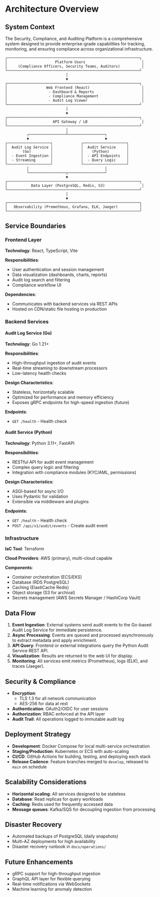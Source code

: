 # Architecture Overview

## System Context

The Security, Compliance, and Auditing Platform is a comprehensive system designed to provide enterprise-grade capabilities for tracking, monitoring, and ensuring compliance across organizational infrastructure.

```
┌─────────────────────────────────────────────────────────────┐
│                      Platform Users                          │
│     (Compliance Officers, Security Teams, Auditors)          │
└─────────────────────────────────────────────────────────────┘
                            │
                            ▼
┌─────────────────────────────────────────────────────────────┐
│                  Web Frontend (React)                        │
│                   - Dashboard & Reports                      │
│                   - Compliance Management                    │
│                   - Audit Log Viewer                         │
└─────────────────────────────────────────────────────────────┘
                            │
                            ▼
┌─────────────────────────────────────────────────────────────┐
│                     API Gateway / LB                         │
└─────────────────────────────────────────────────────────────┘
                            │
          ┌─────────────────┴─────────────────┐
          ▼                                   ▼
┌────────────────────┐             ┌────────────────────┐
│  Audit Log Service │             │  Audit Service     │
│       (Go)         │             │    (Python)        │
│  - Event Ingestion │             │  - API Endpoints   │
│  - Streaming       │             │  - Query Logic     │
└────────────────────┘             └────────────────────┘
          │                                   │
          └─────────────────┬─────────────────┘
                            ▼
┌─────────────────────────────────────────────────────────────┐
│           Data Layer (PostgreSQL, Redis, S3)                 │
└─────────────────────────────────────────────────────────────┘
                            │
                            ▼
┌─────────────────────────────────────────────────────────────┐
│   Observability (Prometheus, Grafana, ELK, Jaeger)          │
└─────────────────────────────────────────────────────────────┘
```

## Service Boundaries

### Frontend Layer

**Technology**: React, TypeScript, Vite

**Responsibilities**:
- User authentication and session management
- Data visualization (dashboards, charts, reports)
- Audit log search and filtering
- Compliance workflow UI

**Dependencies**:
- Communicates with backend services via REST APIs
- Hosted on CDN/static file hosting in production

### Backend Services

#### Audit Log Service (Go)

**Technology**: Go 1.21+

**Responsibilities**:
- High-throughput ingestion of audit events
- Real-time streaming to downstream processors
- Low-latency health checks

**Design Characteristics**:
- Stateless, horizontally scalable
- Optimized for performance and memory efficiency
- Exposes gRPC endpoints for high-speed ingestion (future)

**Endpoints**:
- `GET /health` - Health check

#### Audit Service (Python)

**Technology**: Python 3.11+, FastAPI

**Responsibilities**:
- RESTful API for audit event management
- Complex query logic and filtering
- Integration with compliance modules (KYC/AML, permissions)

**Design Characteristics**:
- ASGI-based for async I/O
- Uses Pydantic for validation
- Extensible via middleware and plugins

**Endpoints**:
- `GET /health` - Health check
- `POST /api/v1/audit/events` - Create audit event

### Infrastructure

**IaC Tool**: Terraform

**Cloud Providers**: AWS (primary), multi-cloud capable

**Components**:
- Container orchestration (ECS/EKS)
- Database (RDS PostgreSQL)
- Caching (ElastiCache Redis)
- Object storage (S3 for archival)
- Secrets management (AWS Secrets Manager / HashiCorp Vault)

## Data Flow

1. **Event Ingestion**: External systems send audit events to the Go-based Audit Log Service for immediate persistence.
2. **Async Processing**: Events are queued and processed asynchronously to extract metadata and apply enrichment.
3. **API Query**: Frontend or external integrations query the Python Audit Service REST API.
4. **Visualization**: Results are returned to the web UI for display.
5. **Monitoring**: All services emit metrics (Prometheus), logs (ELK), and traces (Jaeger).

## Security & Compliance

- **Encryption**:
  - TLS 1.3 for all network communication
  - AES-256 for data at rest
- **Authentication**: OAuth2/OIDC for user sessions
- **Authorization**: RBAC enforced at the API layer
- **Audit Trail**: All operations logged to immutable audit log

## Deployment Strategy

- **Development**: Docker Compose for local multi-service orchestration
- **Staging/Production**: Kubernetes or ECS with auto-scaling
- **CI/CD**: GitHub Actions for building, testing, and deploying each stack
- **Release Cadence**: Feature branches merged to `develop`, released to `main` on schedule

## Scalability Considerations

- **Horizontal scaling**: All services designed to be stateless
- **Database**: Read replicas for query workloads
- **Caching**: Redis used for frequently accessed data
- **Message queues**: Kafka/SQS for decoupling ingestion from processing

## Disaster Recovery

- Automated backups of PostgreSQL (daily snapshots)
- Multi-AZ deployments for high availability
- Disaster recovery runbook in `docs/operations/`

## Future Enhancements

- gRPC support for high-throughput ingestion
- GraphQL API layer for flexible querying
- Real-time notifications via WebSockets
- Machine learning for anomaly detection
